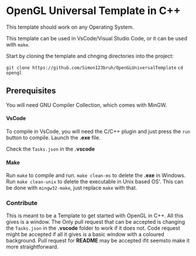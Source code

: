 # OpenGL Universal Template in C++

This template should work on any Operating System.

This template can be used in VsCode/Visual Studio Code, or it can be used with `make`.

Start by cloning the template and chnging directories into the project:

``git clone https://github.com/Simon123bruh/OpenGLUniversalTemplate``
``cd opengl``

## Prerequisites

You will need GNU Compiler Collection, which comes with MinGW.

#### VsCode
To compile in VsCode, you will need the C/C++ plugin and just press the `run` button to compile. Launch the **.exe** file.

Check the ``Tasks.json`` in the **.vscode** 

#### Make

Run `make` to compile and run. ``make clean-ms`` to delete the **.exe** in Windows. Run `make clean-unix` to delete the executable in Unix based OS'. This can be done with `mingw32-make`, just replace `make` with that.

### Contribute

This is meant to be a Template to get started with OpenGL in C++. All this gives is a window. The Only pull request that can be accepted is changing the `Tasks.json` in the **.vscode** folder to work if it does not. Code request might be accepted if all it gives is a basic window with a coloured background.
Pull request for **README** may be accepted ifit seemsto make it more straightforward.